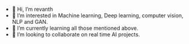 - 👋 Hi, I’m revanth
- 👀 I’m interested in Machine learning, Deep learning, computer vision, NLP and GAN.
- 🌱 I’m currently learning all those mentioned above.
- 💞️ I’m looking to collaborate on real time AI projects.

<!---
revanthpuvanes/revanthpuvanes is a ✨ special ✨ repository because its `README.md` (this file) appears on your GitHub profile.
You can click the Preview link to take a look at your changes.
--->
